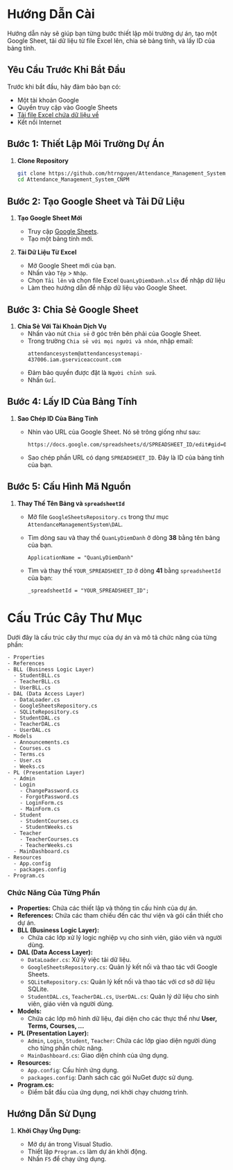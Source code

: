 # Hướng Dẫn Cài

Hướng dẫn này sẽ giúp bạn từng bước thiết lập môi trường dự án, tạo một Google Sheet, tải dữ liệu từ file Excel lên, chia sẻ bảng tính, và lấy ID của bảng tính.

## Yêu Cầu Trước Khi Bắt Đầu

Trước khi bắt đầu, hãy đảm bảo bạn có:

-   Một tài khoản Google
-   Quyền truy cập vào Google Sheets
-   [Tải file Excel chứa dữ liệu về](./QuanLyDiemDanh.xlsx)
-   Kết nối Internet

## Bước 1: Thiết Lập Môi Trường Dự Án

1. **Clone Repository**

    ```bash
    git clone https://github.com/htrnguyen/Attendance_Management_System_CNPM.git
    cd Attendance_Management_System_CNPM
    ```

## Bước 2: Tạo Google Sheet và Tải Dữ Liệu

1. **Tạo Google Sheet Mới**

    - Truy cập [Google Sheets](https://sheets.google.com).
    - Tạo một bảng tính mới.

2. **Tải Dữ Liệu Từ Excel**
    - Mở Google Sheet mới của bạn.
    - Nhấn vào `Tệp` > `Nhập`.
    - Chọn `Tải lên` và chọn file Excel `QuanLyDiemDanh.xlsx` để nhập dữ liệu
    - Làm theo hướng dẫn để nhập dữ liệu vào Google Sheet.

## Bước 3: Chia Sẻ Google Sheet

1. **Chia Sẻ Với Tài Khoản Dịch Vụ**
    - Nhấn vào nút `Chia sẻ` ở góc trên bên phải của Google Sheet.
    - Trong trường `Chia sẻ với mọi người và nhóm`, nhập email:
        ```
        attendancesystem@attendancesystemapi-437006.iam.gserviceaccount.com
        ```
    - Đảm bảo quyền được đặt là `Người chỉnh sửa`.
    - Nhấn `Gửi`.

## Bước 4: Lấy ID Của Bảng Tính

1. **Sao Chép ID Của Bảng Tính**

    - Nhìn vào URL của Google Sheet. Nó sẽ trông giống như sau:
        ```
        https://docs.google.com/spreadsheets/d/SPREADSHEET_ID/edit#gid=0
        ```
    - Sao chép phần URL có dạng `SPREADSHEET_ID`. Đây là ID của bảng tính của bạn.

## Bước 5: Cấu Hình Mã Nguồn

1. **Thay Thế Tên Bảng và `spreadsheetId`**

    - Mở file `GoogleSheetsRepository.cs` trong thư mục `AttendanceManagementSystem\DAL`.
    - Tìm dòng sau và thay thế `QuanLyDiemDanh` ở dòng **38** bằng tên bảng của bạn.
        ```
        ApplicationName = "QuanLyDiemDanh"
        ```
    - Tìm và thay thế `YOUR_SPREADSHEET_ID` ở dòng **41** bằng `spreadsheetId` của bạn:

        ```
        _spreadsheetId = "YOUR_SPREADSHEET_ID";

        ```

# Cấu Trúc Cây Thư Mục

Dưới đây là cấu trúc cây thư mục của dự án và mô tả chức năng của từng phần:

```
- Properties
- References
- BLL (Business Logic Layer)
  - StudentBLL.cs
  - TeacherBLL.cs
  - UserBLL.cs
- DAL (Data Access Layer)
  - DataLoader.cs
  - GoogleSheetsRepository.cs
  - SQLiteRepository.cs
  - StudentDAL.cs
  - TeacherDAL.cs
  - UserDAL.cs
- Models
  - Announcements.cs
  - Courses.cs
  - Terms.cs
  - User.cs
  - Weeks.cs
- PL (Presentation Layer)
  - Admin
  - Login
    - ChangePassword.cs
    - ForgotPassword.cs
    - LoginForm.cs
    - MainForm.cs
  - Student
    - StudentCourses.cs
    - StudentWeeks.cs
  - Teacher
    - TeacherCourses.cs
    - TeacherWeeks.cs
  - MainDashboard.cs
- Resources
  - App.config
  - packages.config
- Program.cs
```

### Chức Năng Của Từng Phần

-   **Properties:** Chứa các thiết lập và thông tin cấu hình của dự án.
-   **References:** Chứa các tham chiếu đến các thư viện và gói cần thiết cho dự án.
-   **BLL (Business Logic Layer):**
    -   Chứa các lớp xử lý logic nghiệp vụ cho sinh viên, giáo viên và người dùng.
-   **DAL (Data Access Layer):**
    -   `DataLoader.cs`: Xử lý việc tải dữ liệu.
    -   `GoogleSheetsRepository.cs`: Quản lý kết nối và thao tác với Google Sheets.
    -   `SQLiteRepository.cs`: Quản lý kết nối và thao tác với cơ sở dữ liệu SQLite.
    -   `StudentDAL.cs`, `TeacherDAL.cs`, `UserDAL.cs`: Quản lý dữ liệu cho sinh viên, giáo viên và người dùng.
-   **Models:**
    -   Chứa các lớp mô hình dữ liệu, đại diện cho các thực thể như **User, Terms, Courses, ...**
-   **PL (Presentation Layer):**
    -   `Admin`, `Login`, `Student`, `Teacher`: Chứa các lớp giao diện người dùng cho từng phần chức năng.
    -   `MainDashboard.cs`: Giao diện chính của ứng dụng.
-   **Resources:**
    -   `App.config`: Cấu hình ứng dụng.
    -   `packages.config`: Danh sách các gói NuGet được sử dụng.
-   **Program.cs:**
    -   Điểm bắt đầu của ứng dụng, nơi khởi chạy chương trình.

## Hướng Dẫn Sử Dụng

1. **Khởi Chạy Ứng Dụng:**

    - Mở dự án trong Visual Studio.
    - Thiết lập `Program.cs` làm dự án khởi động.
    - Nhấn `F5` để chạy ứng dụng.
